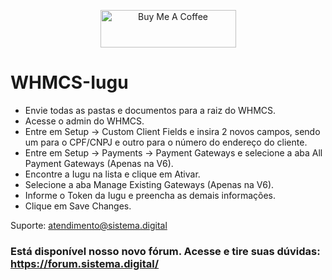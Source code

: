 <p align="center"><a href="https://www.buymeacoffee.com/lpcs007" target="_blank"><img src="https://cdn.buymeacoffee.com/buttons/v2/default-yellow.png" alt="Buy Me A Coffee" style="height: 60px !important;width: 217px !important;" ></a></p>


# WHMCS-Iugu

- Envie todas as pastas e documentos para a raiz do WHMCS.
- Acesse o admin do WHMCS.
- Entre em Setup -> Custom Client Fields e insira 2 novos campos, sendo um para o CPF/CNPJ e outro para o número do endereço do cliente.
- Entre em Setup -> Payments -> Payment Gateways e selecione a aba All Payment Gateways (Apenas na V6).
- Encontre a Iugu na lista e clique em Ativar.
- Selecione a aba Manage Existing Gateways (Apenas na V6).
- Informe o Token da Iugu e preencha as demais informações.
- Clique em Save Changes.

Suporte: atendimento@sistema.digital

### Está disponível nosso novo fórum. Acesse e tire suas dúvidas: https://forum.sistema.digital/
